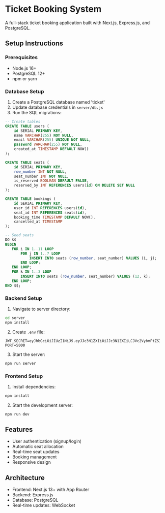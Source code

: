 # Ticket Booking System

A full-stack ticket booking application built with Next.js, Express.js, and PostgreSQL.

## Setup Instructions

### Prerequisites
- Node.js 16+
- PostgreSQL 12+
- npm or yarn

### Database Setup
1. Create a PostgreSQL database named 'ticket'
2. Update database credentials in `server/db.js`
3. Run the SQL migrations:
```sql
-- Create tables
CREATE TABLE users (
    id SERIAL PRIMARY KEY,
    name VARCHAR(255) NOT NULL,
    email VARCHAR(255) UNIQUE NOT NULL,
    password VARCHAR(255) NOT NULL,
    created_at TIMESTAMP DEFAULT NOW()
);

CREATE TABLE seats (
    id SERIAL PRIMARY KEY,
    row_number INT NOT NULL,
    seat_number INT NOT NULL,
    is_reserved BOOLEAN DEFAULT FALSE,
    reserved_by INT REFERENCES users(id) ON DELETE SET NULL
);

CREATE TABLE bookings (
    id SERIAL PRIMARY KEY,
    user_id INT REFERENCES users(id),
    seat_id INT REFERENCES seats(id),
    booking_time TIMESTAMP DEFAULT NOW(),
    cancelled_at TIMESTAMP
);

-- Seed seats
DO $$
BEGIN
   FOR i IN 1..11 LOOP
       FOR j IN 1..7 LOOP
           INSERT INTO seats (row_number, seat_number) VALUES (i, j);
       END LOOP;
   END LOOP;
   FOR k IN 1..3 LOOP
       INSERT INTO seats (row_number, seat_number) VALUES (12, k);
   END LOOP;
END $$;
```

### Backend Setup
1. Navigate to server directory:
```bash
cd server
npm install
```

2. Create `.env` file:
```env
JWT_SECRET=eyJhbGciOiJIUzI1NiJ9.eyJJc3N1ZXIiOiJJc3N1ZXIiLCJVc2VybmFtZSI6InRoYXJ1dW4gIiwiZXhwIjoxNzM1MzY0OTk5LCJpYXQiOjE3MzUzNjQ5OTl9.KMWUGJmnj4CTBBcGJg5qB4JKZpBO7wn2SBXuGLlGFU
PORT=5000
```

3. Start the server:
```bash
npm run server
```

### Frontend Setup
1. Install dependencies:
```bash
npm install
```

2. Start the development server:
```bash
npm run dev
```

## Features
- User authentication (signup/login)
- Automatic seat allocation
- Real-time seat updates
- Booking management
- Responsive design

## Architecture
- Frontend: Next.js 13+ with App Router
- Backend: Express.js
- Database: PostgreSQL
- Real-time updates: WebSocket